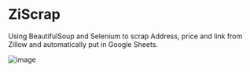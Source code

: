 # ZiScrap
 Using BeautifulSoup and Selenium to scrap Address, price and link from Zillow and automatically put in Google Sheets.


![image](https://user-images.githubusercontent.com/88248157/171577665-ece119b6-bd3d-4609-9ce6-7b7256ffdcae.png)
